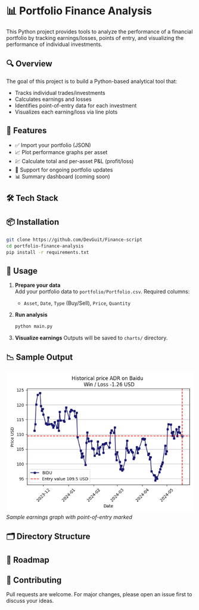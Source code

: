 
# 📊 Portfolio Finance Analysis

This Python project provides tools to analyze the performance of a financial portfolio by tracking earnings/losses, points of entry, and visualizing the performance of individual investments.

## 🔍 Overview

The goal of this project is to build a Python-based analytical tool that:
- Tracks individual trades/investments
- Calculates earnings and losses
- Identifies point-of-entry data for each investment
- Visualizes each earning/loss via line plots

## 🚀 Features

- ✅ Import your portfolio (JSON)
- 📈 Plot performance graphs per asset
- 💹 Calculate total and per-asset P&L (profit/loss)
- 🔁 Support for ongoing portfolio updates
- 📊 Summary dashboard (coming soon)

## 🛠️ Tech Stack

<!-- - Python 3.9+
- Pandas (data manipulation)
- Matplotlib / Plotly (visualization)
- Jupyter Notebooks (optional, for exploration)
- [Optional] Alpaca, yFinance, or similar APIs for live data -->

## 📦 Installation

```bash
git clone https://github.com/DevGuit/Finance-script
cd portfolio-finance-analysis
pip install -r requirements.txt
```

## 🧪 Usage

1. **Prepare your data**  
   Add your portfolio data to `portfolio/Portfolio.csv`. Required columns:
   - `Asset`, `Date`, `Type` (Buy/Sell), `Price`, `Quantity`

2. **Run analysis**
   ```bash
   python main.py
   ```

3. **Visualize earnings**
   Outputs will be saved to `charts/` directory.

<!-- 4. **Example Jupyter Notebook**
   Open `notebooks/Portfolio_Analysis.ipynb` for an interactive walkthrough. -->

## 📉 Sample Output

![Graph](outputs/ADR_on_Baidu.png)  
*Sample earnings graph with point-of-entry marked*

## 🗂️ Directory Structure

<!-- ```
portfolio-finance-analysis/
│
├── data/                 # Raw data files
├── outputs/              # Generated plots and reports
├── notebooks/            # Jupyter notebooks for interactive analysis
├── src/                  # Core Python scripts
│   ├── analysis.py       # Main logic
│   └── plot_utils.py     # Visualization tools
├── analyze.py            # CLI entry point
├── requirements.txt
└── README.md
``` -->

## 📌 Roadmap

<!-- - [ ] Add support for dividend tracking
- [ ] Include risk metrics (Sharpe ratio, beta)
- [ ] Build a web dashboard (Streamlit) -->

## 🤝 Contributing

Pull requests are welcome. For major changes, please open an issue first to discuss your ideas.
